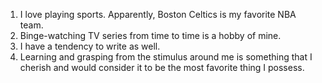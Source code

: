 1. I love playing sports. Apparently, Boston Celtics is my favorite NBA team. 
2. Binge-watching TV series from time to time is a hobby of mine.
3. I have a tendency to write as well.
4. Learning and grasping from the stimulus around me is something that I cherish and would consider it to be the most favorite thing I possess.
